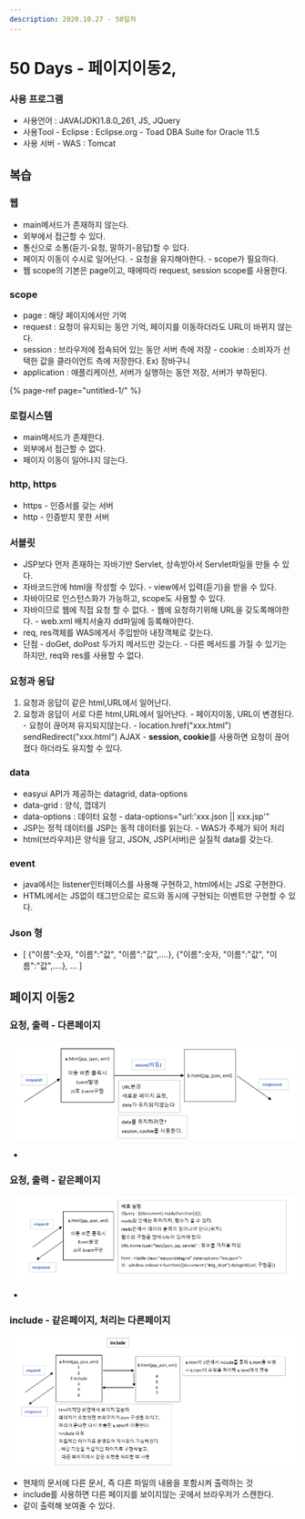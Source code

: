 ```yaml
---
description: 2020.10.27 - 50일차
---
```


# 50 Days - 페이지이동2,

### 사용 프로그램

* 사용언어 : JAVA\(JDK\)1.8.0\_261, JS, JQuery
* 사용Tool  - Eclipse : Eclipse.org - Toad DBA Suite for Oracle 11.5
* 사용 서버 - WAS : Tomcat

## 복습

### 웹

* main메서드가 존재하지 않는다.
* 외부에서 접근할 수 있다.
* 통신으로 소통\(듣기-요청, 말하기-응답\)할 수 있다.
* 페이지 이동이 수시로 일어난다. - 요청을 유지해야한다.  - scope가 필요하다.
* 웹 scope의 기본은 page이고, 때에따라 request, session scope를 사용한다.

### scope

* page : 해당 페이지에서만 기억
* request : 요청이 유지되는 동안 기억, 페이지를 이동하더라도 URL이 바뀌지 않는다.
* session : 브라우저에 접속되어 있는 동안 서버 측에 저장 - cookie : 소비자가 선택한 값을 클라이언트 측에 저장한다. Ex\) 장바구니
* application : 애플리케이션, 서버가 실행하는 동안 저장, 서버가 부하된다.

{% page-ref page="untitled-1/" %}

### 로컬시스템

* main메서드가 존재한다.
* 외부에서 접근할 수 없다.
* 페이지 이동이 일어나지 않는다.

### http, https

* https - 인증서를 갖는 서버
* http - 인증받지 못한 서버

### 서블릿

* JSP보다 먼저 존재하는 자바기반 Servlet, 상속받아서 Servlet파일을 만들 수 있다.
* 자바코드안에 html을 작성할 수 있다. - view에서 입력\(듣기\)을 받을 수 있다.
* 자바이므로 인스턴스화가 가능하고, scope도 사용할 수 있다.
* 자바이므로 웹에 직접 요청 할 수 없다. - 웹에 요청하기위해 URL을 갖도록해야한다. - web.xml 배치서술자 dd파일에 등록해야한다.
* req, res객체를 WAS에게서 주입받아 내장객체로 갖는다.
* 단점 - doGet, doPost 두가지 메서드만 갖는다. - 다른 메서드를 가질 수 있기는 하지만, req와 res를 사용할 수 없다. 

### 요청과 응답

1. 요청과 응답이 같은 html,URL에서 일어난다.
2. 요청과 응답이 서로 다른 html,URL에서 일어난다. - 페이지이동, URL이 변경된다. - 요청이 끊어져 유지되지않는다. - location.href\("xxx.html"\)   sendRedirect\("xxx.html"\)   AJAX - **session, cookie**를 사용하면 요청이 끊어졌다 하더라도 유지할 수 있다.

### data

* easyui API가 제공하는 datagrid, data-options
* data-grid : 양식, 껍데기
* data-options : 데이터 요청 - data-options="url:'xxx.json \|\| xxx.jsp'"
* JSP는 정적 데이터를 JSP는 동적 데이터를 읽는다. - WAS가 주체가 되어 처리
* html\(브라우저\)은 양식을 담고, JSON, JSP\(서버\)은 실질적 data를 갖는다.

### event

* java에서는 listener인터페이스를 사용해 구현하고, html에서는 JS로 구현한다.
* HTML에서는 JS없이 태그만으로는 로드와 동시에 구현되는 이벤트만 구현할 수 있다.

### Json 형

* \[ {"이름":숫자, "이름":"값", "이름":"값",....}, {"이름":숫자, "이름":"값", "이름":"값",....}, ... \]

## 페이지 이동2

### 요청, 출력 - 다른페이지

![](../.gitbook/assets/1%20%2848%29.png)

* 
### 요청, 출력 - 같은페이지

![](../.gitbook/assets/2%20%2837%29.png)

* 
### include  - 같은페이지, 처리는 다른페이지

![](../.gitbook/assets/3%20%2830%29.png)

* 현재의 문서에 다른 문서, 즉 다른 파일의 내용을 포함시켜 출력하는 것
* include를 사용하면 다른 페이지를 보이지않는 곳에서 브라우저가 스캔한다.
* 같이 출력해 보여줄 수 있다.




